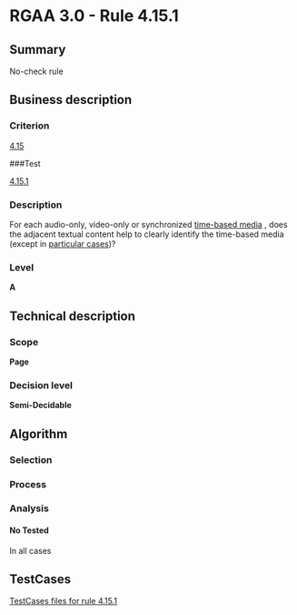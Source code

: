 # RGAA 3.0 -  Rule 4.15.1

## Summary

No-check rule

## Business description

### Criterion

[4.15](http://asqatasun.github.io/RGAA--3.0--EN/RGAA3.0_Criteria_English_version_v1.html#crit-4-15)

###Test

[4.15.1](http://asqatasun.github.io/RGAA--3.0--EN/RGAA3.0_Criteria_English_version_v1.html#test-4-15-1)

### Description
For each audio-only, video-only or
    synchronized <a href="http://asqatasun.github.io/RGAA--3.0--EN/RGAA3.0_Glossary_English_version_v1.html#mMediaTemp">time-based
  media</a> , does the adjacent textual content help
    to clearly identify the time-based media (except
    in <a title="Particular cases for criterion 4.15" href="http://asqatasun.github.io/RGAA--3.0--EN/RGAA3.0_Particular_cases_English_version_v1.html#cpCrit4-15">particular cases</a>)? 


### Level

**A**

## Technical description

### Scope

**Page**

### Decision level

**Semi-Decidable**

## Algorithm

### Selection

### Process

### Analysis

#### No Tested 

In all cases



##  TestCases 

[TestCases files for rule 4.15.1](https://gitlab.com/asqatasun/Asqatasun/-/tree/master/rules/rules-rgaa3.0/src/test/resources/testcases/rgaa30/Rgaa30Rule041501/) 


